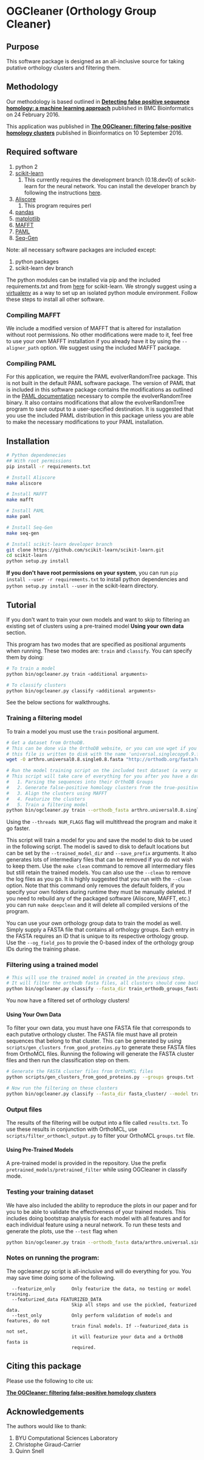 # OGCleaner (Orthology Group Cleaner)

## Purpose

This software package is designed as an all-inclusive source for taking putative orthology clusters and filtering them.

## Methodology

Our methodology is based outlined in [**Detecting false positive sequence homology: a machine learning approach**](http://bmcbioinformatics.biomedcentral.com/articles/10.1186/s12859-016-0955-3) published in BMC Bioinformatics on 24 February 2016.

This application was published in [**The OGCleaner: filtering false-positive homology clusters**](http://bioinformatics.oxfordjournals.org/content/early/2016/09/07/bioinformatics.btw571.abstract) published in Bioinformatics on 10 September 2016.

## Required software

1. python 2
1. [scikit-learn](https://github.com/scikit-learn/scikit-learn)
    1. This currently requires the development branch (0.18.dev0) of scikit-learn for the neural network. You can install the developer branch by following the instructions [here](https://github.com/scikit-learn/scikit-learn).
1. [Aliscore](https://www.zfmk.de/en/research/research-centres-and-groups/aliscore)
   1. This program requires perl
1. [pandas](http://pandas.pydata.org/)
1. [matplotlib](http://matplotlib.org/)
1. [MAFFT](http://mafft.cbrc.jp/alignment/software/)
1. [PAML](http://abacus.gene.ucl.ac.uk/software/paml.html)
1. [Seq-Gen](http://tree.bio.ed.ac.uk/software/seqgen/)

Note: all necessary software packages are included except:

1. python packages
1. scikit-learn dev branch

The python modules can be installed via pip and the included requirements.txt and from [here](https://github.com/scikit-learn/scikit-learn) for scikit-learn.
We strongly suggest using a [virtualenv](https://virtualenv.pypa.io/en/stable/) as a way to set up an isolated python module environment.
Follow these steps to install all other software.

### Compiling MAFFT
We include a modified version of MAFFT that is altered for installation without root permissions.
No other modifications were made to it, feel free to use your own MAFFT installation if you already have it by using the ```--aligner_path``` option.
We suggest using the included MAFFT package.

### Compiling PAML
For this application, we require the PAML evolverRandomTree package.
This is not built in the default PAML software package.
The version of PAML that is included in this software package contains the modifications as outlined in the [PAML documentation](http://www.molecularevolution.org/molevolfiles/paml/pamlDOC.pdf) necessary to compile the evolverRandomTree binary.
It also contains modifications that allow the evolverRandomTree program to save output to a user-specified destination.
It is suggested that you use the included PAML distribution in this package unless you are able to make the necessary modifications to your PAML installation.

## Installation

```bash
# Python dependenecies
## With root permissions
pip install -r requirements.txt

# Install Aliscore
make aliscore

# Install MAFFT
make mafft

# Install PAML
make paml

# Install Seq-Gen
make seq-gen

# Install scikit-learn developer branch
git clone https://github.com/scikit-learn/scikit-learn.git
cd scikit-learn
python setup.py install
```

**If you don't have root permissions on your system**, you can run ```pip install --user -r requirements.txt``` to install python dependencies and ```python setup.py install --user``` in the scikit-learn directory.

## Tutorial

If you don't want to train your own models and want to skip to filtering an existing set of clusters using a pre-trained model **Using your own data** section.

This program has two modes that are specified as positional arguments when running.
These two modes are: ```train``` and ```classify```.
You can specify them by doing:

```bash
# To train a model
python bin/ogcleaner.py train <additional arguments>

# To classify clusters
python bin/ogcleaner.py classify <additional arguments>
```

See the below sections for walkthroughs.


### Training a filtering model

To train a model you must use the ```train``` positional argument.

```bash
# Get a dataset from OrthoDB.
# This can be done via the OrthoDB website, or you can use wget if you want to query their APIs directly as shownn below
# this file is written to disk with the name 'universal.singlecopy0.9.fasta' as seen in the wget options
wget -O arthro.universal0.8.single0.8.fasta "http://orthodb.org/fasta?query=&level=6656&species=6656&universal=0.8&singlecopy=0.8&limit=100000"

# Run the model training script on the included test dataset (a very small subset of OrthoDB data)
# This script will take care of everything for you after you have a dataset from OrthoDB, includeing:
#   1. Parsing the sequences into their OrthoDB Groups
#   2. Generate false-positive homology clusters from the true-positive homology clusters
#   3. Align the clusters using MAFFT
#   4. Featurize the clusters
#   5. Train a filtering model
python bin/ogcleaner.py train --orthodb_fasta arthro.universal0.8.single0.8.fasta --threads 10 --clean
```

Using the ```--threads NUM_FLAGS``` flag will multithread the program and make it go faster.

This script will train a model for you and save the model to disk to be used in the following script.
The model is saved to disk to default locations but can be set by the ```--trained_model_dir``` and ```--save_prefix``` arguments.
It also generates lots of intermediary files that can be removed if you do not wish to keep them.
Use the ```make clean``` command to remove all intermediary files but still retain the trained models.
You can also use the ```--clean``` to remove the log files as you go.
It is highly suggested that you run with the ```--clean``` option.
Note that this command only removes the default folders, if you specify your own folders during runtime they must be manually deleted.
If you need to rebuild any of the packaged software (Aliscore, MAFFT, etc.) you can run ```make deepclean``` and it will delete all compiled versions of the program.

You can use your own orthology group data to train the model as well.
Simply supply a FASTA file that contains all orthology groups.
Each entry in the FASTA requires an ID that is unique to its respective orthology group.
Use the ```--og_field_pos``` to provie the 0-based index of the orthology group IDs during the training phase.

### Filtering using a trained model

```bash
# This will use the trained model in created in the previous step.
# It will filter the orthodb fasta files, all clusters should come back as H (homology clusters).
python bin/ogcleaner.py classify --fasta_dir train_orthodb_groups_fasta/ --model trained_model/filter --threads 10
```

You now have a filtered set of orthology clusters!

#### Using Your Own Data
To filter your own data, you must have one FASTA file that corresponds to each putative orthology cluster.
The FASTA file must have all protein sequences that belong to that cluster.
This can be generated by using ```scripts/gen_clusters_from_good_proteins.py``` to generate these FASTA files from OrthoMCL files.
Running the following will generate the FASTA cluster files and then run the classification step on them.

```bash
# Generate the FASTA cluster files from OrthoMCL files
python scripts/gen_clusters_from_good_proteins.py --groups groups.txt --proteins goodProteins.fasta --out fasta_cluster/

# Now run the filtering on these clusters
python bin/ogcleaner.py classify --fasta_dir fasta_cluster/ --model trained_model/filter --threads 10
```


### Output files

The results of the filtering will be output into a file called ```results.txt```.
To use these results in conjunction with OrthoMCL, use ```scripts/filter_orthomcl_output.py``` to filter your OrthoMCL ```groups.txt``` file.

#### Using Pre-Trained Models

A pre-trained model is provided in the repository.
Use the prefix ```pretrained_models/pretrained_filter``` while using OGCleaner in classify mode.

### Testing your training dataset

We have also included the ability to reproduce the plots in our paper and for you to be able to validate the effectiveness of your trained models.
This includes doing bootstrap analysis for each model with all features and for each individual feature using a neural network.
To run these tests and generate the plots, use the ```--test``` flag when

```bash
python bin/ogcleaner.py train --orthodb_fasta data/arthro.universal.singlecopy0.9.fasta --test
```

### Notes on running the program:

The ogcleaner.py script is all-inclusive and will do everything for you.
You may save time doing some of the following.

```
  --featurize_only      Only featurize the data, no testing or model training.
  --featurized_data FEATURIZED_DATA
                        Skip all steps and use the pickled, featurized data.
  --test_only           Only perform validation of models and features, do not
                        train final models. If --featurized_data is not set,
                        it will featurize your data and a OrthoDB fasta is
                        required.
```

## Citing this package

Please use the following to cite us:

[**The OGCleaner: filtering false-positive homology clusters**](http://bioinformatics.oxfordjournals.org/content/early/2016/09/07/bioinformatics.btw571.abstract)

## Acknowledgements

The authors would like to thank:

1. BYU Computational Sciences Laboratory
1. Christophe Giraud-Carrier
1. Quinn Snell

